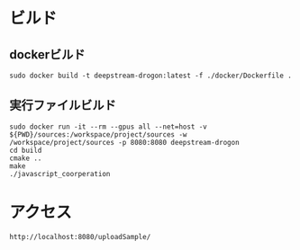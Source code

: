 # ビルド
## dockerビルド
```
sudo docker build -t deepstream-drogon:latest -f ./docker/Dockerfile .
```

## 実行ファイルビルド
```
sudo docker run -it --rm --gpus all --net=host -v ${PWD}/sources:/workspace/project/sources -w /workspace/project/sources -p 8080:8080 deepstream-drogon
cd build
cmake ..
make
./javascript_coorperation
```

# アクセス
```
http://localhost:8080/uploadSample/
```
